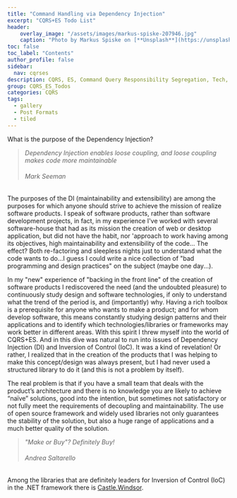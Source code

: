 ```yaml
---
title: "Command Handling via Dependency Injection"
excerpt: "CQRS+ES Todo List"
header:
    overlay_image: "/assets/images/markus-spiske-207946.jpg"
    caption: "Photo by Markus Spiske on [**Unsplash**](https://unsplash.com/photos/Skf7HxARcoc)"
toc: false
toc_label: "Contents"
author_profile: false
sidebar:
  nav: cqrses
description: CQRS, ES, Command Query Responsibility Segregation, Tech, Dependency Injection, Inversion of Control, IoC, Castle Windsor
group: CQRS_ES_Todos
categories: CQRS
tags:
  - gallery
  - Post Formats
  - tiled
---
```


What is the purpose of the Dependency Injection? 

<blockquote> <i>Dependency Injection enables loose coupling, and loose coupling makes code more maintainable</i>
<h6>Mark Seeman</h6></blockquote>

The purposes of the DI (maintainability and extensibility) are among the purposes for which anyone should strive to achieve the mission of realize software products. I speak of software products, rather than software development projects, in fact, in my experience I've worked with several software-house that had as its mission the creation of web or desktop application, but did not have the habit, nor 'approach to work having among its objectives, high maintainability and extensibility of the code...
The effect? Both re-factoring and sleepless nights just to understand what the code wants to do...I guess I could write a nice collection of "bad programming and design practices" on the subject (maybe one day...).

In my "new" experience of "backing in the front line" of the creation of software products I rediscovered the need (and the undoubted pleasure) to continuously study design and software technologies, if only to understand what the trend of the period is, and (importantly) why. Having a rich toolbox is a prerequisite for anyone who wants to make a product; and for whom develop software, this means constantly studying design patterns and their applications and to identify which technologies/libraries or frameworks may work better in different areas. 
With this spirit I threw myself into the world of CQRS+ES. 
And in this dive was natural to run into issues of Dependency Injection (DI) and Inversion of Control (IoC). It was a kind of revelation! Or rather, I realized that in the creation of the products that I was helping to make this concept/design was always present, but I had never used a structured library to do it (and this is not a problem by itself). 

The real problem is that if you have a small team that deals with the product’s architecture and there is no knowledge you are likely to achieve “naïve” solutions, good into the intention, but sometimes not satisfactory or not fully meet the requirements of decoupling and maintainability. 
The use of open source framework and widely used libraries not only guarantees the stability of the solution, but also a huge range of applications and a much better quality of the solution. 

<blockquote> <i>"Make or Buy"? Definitely Buy!</i>
<h6>Andrea Saltarello</h6></blockquote>

Among the libraries that are definitely leaders for Inversion of Control (IoC) in the .NET framework there is <a href="http://docs.castleproject.org/Windsor.MainPage.ashx" target="_blank">Castle.Windsor</a>.
